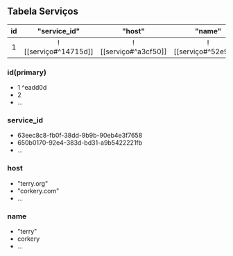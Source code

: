 ## Tabela Serviços
|       id              |    "service_id"    |    "host"          |  "name"            |
|:---------------------:|:------------------:|:------------------:|:------------------:|
|1                      |![[serviço#^14715d]]|![[serviço#^a3cf50]]|![[serviço#^52e96d]]|

### id(primary)
- 1 ^eadd0d
- 2
- ...

### service_id
- 63eec8c8-fb0f-38dd-9b9b-90eb4e3f7658
- 650b0170-92e4-383d-bd31-a9b5422221fb
- ...

### host
- "terry.org"
- "corkery.com"
- ...

### name
- "terry"
- corkery
- ...
